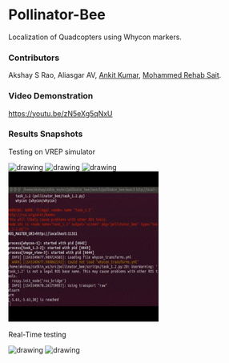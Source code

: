 # Pollinator-Bee
Localization of Quadcopters using Whycon markers.


### Contributors
Akshay S Rao, Aliasgar AV, [Ankit Kumar](https://github.com/Ankit-km), [Mohammed Rehab Sait](https://github.com/MohammedRehabS).

### Video Demonstration
https://youtu.be/zN5eXg5qNxU

### Results Snapshots

Testing on VREP simulator

<p float="left">
  <img src="media/whycon.gif" alt="drawing" width="300" height="300"/>
  <img src="media/vrepCompressed.gif" alt="drawing" width="300" height="300"/>
    <img src="media/colorpatchcompressmore.gif" alt="drawing" width="300" height="300"/>
  <img src="media/fourpointterminalgifcompress.gif" alt="drawing" width="300" height="300"/>
</p>

Real-Time testing

<p float="left">

  <img src="media/rectanglescompressed.gif" alt="drawing" width="300" height="300"/>
  <img src="media/realtimecompressed.gif" alt="drawing" width="300" height="300"/>
</p>
